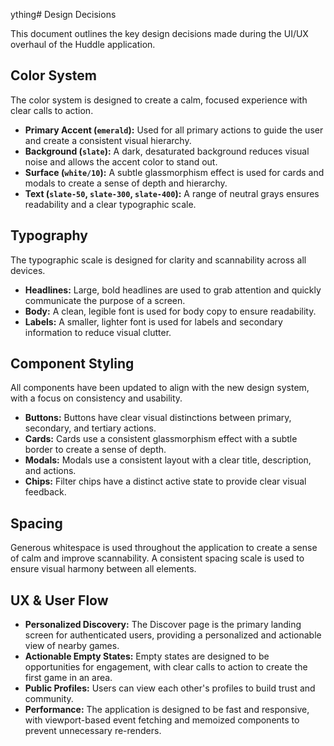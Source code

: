 ything# Design Decisions

This document outlines the key design decisions made during the UI/UX overhaul of the Huddle application.

## Color System

The color system is designed to create a calm, focused experience with clear calls to action.

- **Primary Accent (`emerald`):** Used for all primary actions to guide the user and create a consistent visual hierarchy.
- **Background (`slate`):** A dark, desaturated background reduces visual noise and allows the accent color to stand out.
- **Surface (`white/10`):** A subtle glassmorphism effect is used for cards and modals to create a sense of depth and hierarchy.
- **Text (`slate-50`, `slate-300`, `slate-400`):** A range of neutral grays ensures readability and a clear typographic scale.

## Typography

The typographic scale is designed for clarity and scannability across all devices.

- **Headlines:** Large, bold headlines are used to grab attention and quickly communicate the purpose of a screen.
- **Body:** A clean, legible font is used for body copy to ensure readability.
- **Labels:** A smaller, lighter font is used for labels and secondary information to reduce visual clutter.

## Component Styling

All components have been updated to align with the new design system, with a focus on consistency and usability.

- **Buttons:** Buttons have clear visual distinctions between primary, secondary, and tertiary actions.
- **Cards:** Cards use a consistent glassmorphism effect with a subtle border to create a sense of depth.
- **Modals:** Modals use a consistent layout with a clear title, description, and actions.
- **Chips:** Filter chips have a distinct active state to provide clear visual feedback.

## Spacing

Generous whitespace is used throughout the application to create a sense of calm and improve scannability. A consistent spacing scale is used to ensure visual harmony between all elements.

## UX & User Flow

- **Personalized Discovery:** The Discover page is the primary landing screen for authenticated users, providing a personalized and actionable view of nearby games.
- **Actionable Empty States:** Empty states are designed to be opportunities for engagement, with clear calls to action to create the first game in an area.
- **Public Profiles:** Users can view each other's profiles to build trust and community.
- **Performance:** The application is designed to be fast and responsive, with viewport-based event fetching and memoized components to prevent unnecessary re-renders.
